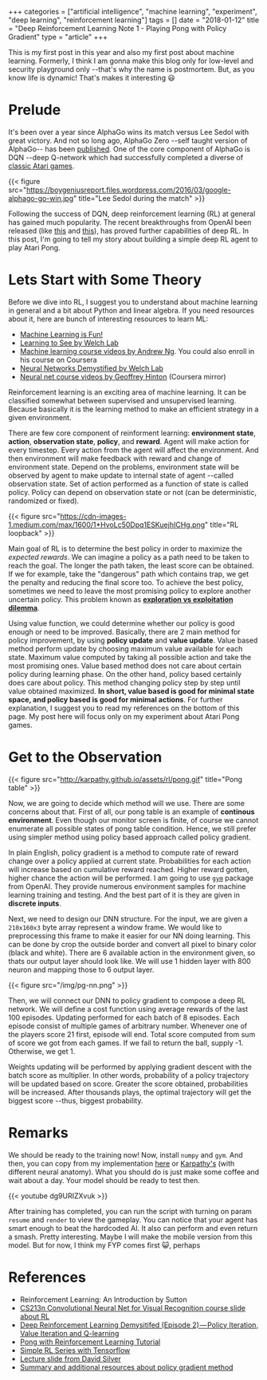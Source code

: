 +++
categories = ["artificial intelligence", "machine learning", "experiment", "deep learning", "reinforcement learning"]
tags = []
date = "2018-01-12"
title = "Deep Reinforcement Learning Note 1 - Playing Pong with Policy Gradient"
type = "article"
+++

This is my first post in this year and also my first post about machine learning. Formerly, I think I am gonna make this blog only for low-level and security playground only --that's why the name is postmortem. But, as you know life is dynamic! That's makes it interesting :smiley:

# Prelude 

It's been over a year since AlphaGo wins its match versus Lee Sedol with great victory. And not so long ago, AlphaGo Zero --self taught version of AlphaGo-- has been [published](https://deepmind.com/blog/alphago-zero-learning-scratch/). One of the core component of AlphaGo is DQN --deep Q-network which had successfully completed a diverse of [classic Atari games](https://deepmind.com/research/dqn/).

{{< figure src="https://boygeniusreport.files.wordpress.com/2016/03/google-alphago-go-win.jpg" title="Lee Sedol during the match" >}}

Following the success of DQN, deep reinforcement learning (RL) at general has gained much popularity. The recent breakthroughs from OpenAI been released (like [this](http://www.gamersgreed.com/openai-uses-gta-v-to-train-ai-for-driving/) and [this](https://blog.openai.com/more-on-dota-2/)), has proved further capabilities of deep RL. In this post, I'm going to tell my story about building a simple deep RL agent to play Atari Pong.

# Lets Start with Some Theory

Before we dive into RL, I suggest you to understand about machine learning in general and a bit about Python and linear algebra. If you need resources about it, here are bunch of interesting resources to learn ML:

- [Machine Learning is Fun!](https://medium.com/@ageitgey/machine-learning-is-fun-80ea3ec3c471)
- [Learning to See by Welch Lab](https://www.youtube.com/playlist?list=PLiaHhY2iBX9ihLasvE8BKnS2Xg8AhY6iV)
- [Machine learning course videos by Andrew Ng](https://www.youtube.com/playlist?list=PLA89DCFA6ADACE599). You could also enroll in his course on Coursera
- [Neural Networks Demystified by Welch Lab](https://www.youtube.com/playlist?list=PLiaHhY2iBX9hdHaRr6b7XevZtgZRa1PoU)
- [Neural net course videos by Geoffrey Hinton](https://www.youtube.com/playlist?list=PLoRl3Ht4JOcdU872GhiYWf6jwrk_SNhz9) (Coursera mirror)

Reinforcement learning is an exciting area of machine learning. It can be classified somewhat between supervised and unsupervised learning. Because basically it is the learning method to make an efficient strategy in a given environment. 

There are few core component of reinforment learning: **environment state**, **action**, **observation state**, **policy**, and **reward**. Agent will make action for every timestep. Every action from the agent will affect the environment. And then environment will make feedback with reward and change of environment state. Depend on the problems, environment state will be observed by agent to make update to internal state of agent --called observation state. Set of action performed as a function of state is called policy. Policy can depend on observation state or not (can be deterministic, randomized or fixed).

{{< figure src="https://cdn-images-1.medium.com/max/1600/1*HvoLc50Dpq1ESKuejhICHg.png" title="RL loopback" >}}

Main goal of RL is to determine the best policy in order to maximize the *expected rewards*. We can imagine a policy as a path need to be taken to reach the goal. The longer the path taken, the least score can be obtained. If we for example, take the "dangerous" path which contains trap, we get the penalty and reducing the final score too. To achieve the best policy, sometimes we need to leave the most promising policy to explore another uncertain policy. This problem known as [**exploration vs exploitation dilemma**](http://www.cs.cmu.edu/~rsalakhu/10703/Lecture_Exploration.pdf). 

Using value function, we could determine whether our policy is good enough or need to be improved. Basically, there are 2 main method for policy improvement, by using **policy update** and **value update**. Value based method perform update by choosing maximum value available for each state. Maximum value computed by taking all possible action and take the most promising ones. Value based method does not care about certain policy during learning phase. On the other hand, policy based certainly does care about policy. This method changing policy step by step until value obtained maximized. **In short, value based is good for minimal state space, and policy based is good for minimal actions**. For further explanation, I suggest you to read my references on the bottom of this page. My post here will focus only on my experiment about Atari Pong games.

# Get to the Observation

{{< figure src="http://karpathy.github.io/assets/rl/pong.gif" title="Pong table" >}}

Now, we are going to decide which method will we use. There are some concerns about that. First of all, our pong table is an example of **continous environment**. Even though our monitor screen is finite, of course we cannot enumerate all possible states of pong table condition. Hence, we still prefer using simpler method using policy based approach called policy gradient. 

In plain English, policy gradient is a method to compute rate of reward change over a policy applied at current state. Probabilities for each action will increase based on cumulative reward reached. Higher reward gotten, higher chance the action will be performed. I am going to use [`gym`](https://gym.openai.com) package from OpenAI. They provide numerous environment samples for machine learning training and testing. And the best part of it is they are given in **discrete inputs**.

Next, we need to design our DNN structure. For the input, we are given a `210x160x3` byte array represent a window frame. We would like to preprocessing this frame to make it easier for our NN doing learning. This can be done by crop the outside border and convert all pixel to binary color (black and white). There are 6 available action in the environment given, so thats our output layer should look like. We will use 1 hidden layer with 800 neuron and mapping those to 6 output layer.

{{< figure src="/img/pg-nn.png" >}}

Then, we will connect our DNN to policy gradient to compose a deep RL network. We will define a cost function using average rewards of the last 100 episodes. Updating performed for each batch of 8 episodes. Each episode consist of multiple games of arbitrary number. Whenever one of the players score 21 first, episode will end. Total score computed from sum of score we got from each games. If we fail to return the ball, supply -1. Otherwise, we get 1.

Weights updating will be performed by applying gradient descent with the batch score as multiplier. In other words, probability of a policy trajectory will be updated based on score. Greater the score obtained, probabilities will be increased. After thousands plays, the optimal trajectory will get the biggest score --thus, biggest probability.

# Remarks

We should be ready to the training now! Now, install `numpy` and `gym`. And then, you can copy from my implementation [here](https://gist.github.com/icalF/f108075b061dcbcc928cf9cace54d612) or [Karpathy's](https://gist.github.com/karpathy/a4166c7fe253700972fcbc77e4ea32c5) (with different neural anatomy). What you should do is just make some coffee and wait about a day. Your model should be ready to test then.

{{< youtube dg9URIZXvuk >}}

After training has completed, you can run the script with turning on param `resume` and `render` to view the gameplay. You can notice that your agent has smart enough to beat the hardcoded AI. It also can perform and even return a smash. Pretty interesting. Maybe I will make the mobile version from this model. But for now, I think my FYP comes first :smiley_cat:, perhaps

# References
- Reinforcement Learning: An Introduction by Sutton
- [CS213n Convolutional Neural Net for Visual Recognition course slide about RL](http://cs231n.stanford.edu/slides/2017/cs231n_2017_lecture14.pdf)
- [Deep Reinforcement Learning Demysitifed (Episode 2) — Policy Iteration, Value Iteration and Q-learning](https://medium.com/@m.alzantot/deep-reinforcement-learning-demysitifed-episode-2-policy-iteration-value-iteration-and-q-978f9e89ddaa)
- [Pong with Reinforcement Learning Tutorial](http://karpathy.github.io/2016/05/31/rl/)
- [Simple RL Series with Tensorflow](https://medium.com/@awjuliani/super-simple-reinforcement-learning-tutorial-part-2-ded33892c724)
- [Lecture slide from David Silver](http://www0.cs.ucl.ac.uk/staff/d.silver/web/Teaching_files/pg.pdf)
- [Summary and additional resources about policy gradient method](https://github.com/dennybritz/reinforcement-learning/tree/master/PolicyGradient)

